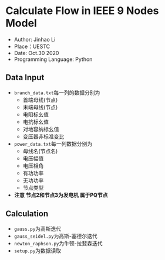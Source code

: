 # Calculate Flow in IEEE 9 Nodes Model

- Author: Jinhao Li
- Place：UESTC
- Date: Oct.30 2020
- Programming Language: Python

## Data Input

- ``branch_data.txt``每一列的数据分别为
  - 首端母线(节点)
  - 末端母线(节点)
  - 电阻标幺值
  - 电抗标幺值
  - 对地容纳标幺值
  - 变压器非标准变比
- ``power_data.txt``每一列数据分别为
  - 母线名(节点名)
  - 电压幅值
  - 电压相角
  - 有功功率
  - 无功功率
  - 节点类型
- **注意 节点2和节点3为发电机 属于PQ节点**

## Calculation

- ``gauss.py``为高斯迭代
- ``gauss_seidel.py``为高斯-塞德尔迭代
- ``newton_raphson.py``为牛顿-拉斐森迭代
- ``setup.py``为数据读取
